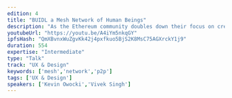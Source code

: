 ```yaml
---
edition: 4
title: "BUIDL a Mesh Network of Human Beings"
description: "As the Ethereum community doubles down their focus on creating usable dApps, its important to remember that we're designing for 3 dimensional humans.  How do these humans organize, and how will their organizations be different from the hierarchical organizations of yesteryear?  What are best practices for organizing groups of humans in a peer to peer way.In this devcon4 lightning talk, Gitcoin Founder Kevin Owocki will talk about best practices for creating intrinsic motivation that creates collective action in p2p networks of human beings"
youtubeUrl: "https://youtu.be/A4iYm5nkqGY"
ipfsHash: "QmXBvnxWuZgvKk42j4pxfkuo5BjS2K8MsC75AGXrckY1j9"
duration: 554
expertise: "Intermediate"
type: "Talk"
track: "UX & Design"
keywords: ['mesh','network','p2p']
tags: ['UX & Design']
speakers: ['Kevin Owocki','Vivek Singh']
---
```

